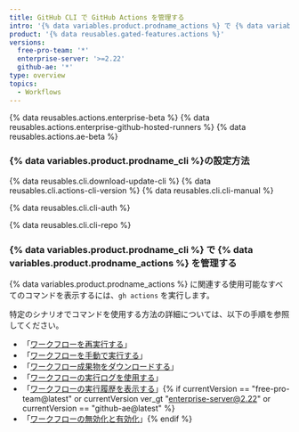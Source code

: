 ```yaml
---
title: GitHub CLI で GitHub Actions を管理する
intro: '{% data variables.product.prodname_actions %} で {% data variables.product.prodname_cli %} とインタラクションできます。'
product: '{% data reusables.gated-features.actions %}'
versions:
  free-pro-team: '*'
  enterprise-server: '>=2.22'
  github-ae: '*'
type: overview
topics:
  - Workflows
---
```


{% data reusables.actions.enterprise-beta %}
{% data reusables.actions.enterprise-github-hosted-runners %}
{% data reusables.actions.ae-beta %}

### {% data variables.product.prodname_cli %}の設定方法

{% data reusables.cli.download-update-cli %} {% data reusables.cli.actions-cli-version %} {% data reusables.cli.cli-manual %}

{% data reusables.cli.cli-auth %}

{% data reusables.cli.cli-repo %}

### {% data variables.product.prodname_cli %} で {% data variables.product.prodname_actions %} を管理する

{% data variables.product.prodname_actions %} に関連する使用可能なすべてのコマンドを表示するには、`gh actions` を実行します。

特定のシナリオでコマンドを使用する方法の詳細については、以下の手順を参照してください。

- 「[ワークフローを再実行する](/actions/managing-workflow-runs/re-running-a-workflow#re-run-a-workflow-through-github-cli)」
- 「[ワークフローを手動で実行する](/actions/managing-workflow-runs/manually-running-a-workflow#running-a-workflow-using-github-cli)」
- 「[ワークフロー成果物をダウンロードする](/actions/managing-workflow-runs/downloading-workflow-artifacts#download-artifacts-through-github-cli)」
- 「[ワークフローの実行ログを使用する](/actions/managing-workflow-runs/using-workflow-run-logs#viewing-logs-through-github-cli)」
- 「[ワークフローの実行履歴を表示する](/actions/managing-workflow-runs/viewing-workflow-run-history#viewing-workflow-run-history-with-github-cli)」{% if currentVersion == "free-pro-team@latest" or currentVersion ver_gt "enterprise-server@2.22" or currentVersion == "github-ae@latest" %}
- 「[ワークフローの無効化と有効化](/actions/managing-workflow-runs/disabling-and-enabling-a-workflow#disabling-and-enabling-workflows-through-github-cli)」{% endif %}
